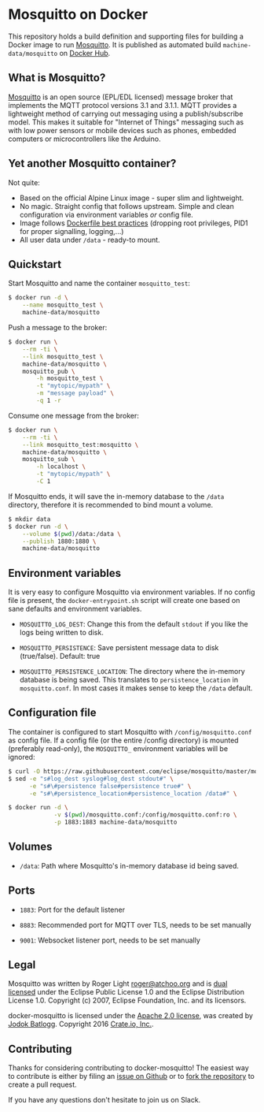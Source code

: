 # Mosquitto on Docker

This repository holds a build definition and supporting files for building a Docker image to run [Mosquitto](https://mosquitto.org).
It is published as automated build `machine-data/mosquitto` on [Docker Hub](https://registry.hub.docker.com/u/machinedata/mosquitto/).

## What is Mosquitto?

[Mosquitto](https://mosquitto.org) is an open source (EPL/EDL licensed) message broker that implements the MQTT protocol versions 3.1 and 3.1.1. MQTT provides a lightweight method of carrying out messaging using a publish/subscribe model. This makes it suitable for "Internet of Things" messaging such as with low power sensors or mobile devices such as phones, embedded computers or microcontrollers like the Arduino.

## Yet another Mosquitto container?

Not quite:
- Based on the official Alpine Linux image - super slim and lightweight.
- No magic. Straight config that follows upstream. Simple and clean configuration via environment variables _or_ config file.
- Image follows [Dockerfile best practices](https://docs.docker.com/engine/userguide/eng-image/dockerfile_best-practices/) (dropping root privileges, PID1 for proper signalling, logging,...)
- All user data under `/data` - ready-to mount.

## Quickstart

Start Mosquitto and name the container `mosquitto_test`:

```sh
$ docker run -d \
    --name mosquitto_test \
    machine-data/mosquitto
```

Push a message to the broker:

```sh
$ docker run \
    --rm -ti \
    --link mosquitto_test \
    machine-data/mosquitto \
    mosquitto_pub \
        -h mosquitto_test \
        -t "mytopic/mypath" \
        -m "message payload" \
        -q 1 -r
```

Consume one message from the broker:

```sh
$ docker run \
    --rm -ti \
    --link mosquitto_test:mosquitto \
    machine-data/mosquitto \
    mosquitto_sub \
        -h localhost \
        -t "mytopic/mypath" \
        -C 1
```

If Mosquitto ends, it will save the in-memory database to the `/data` directory, therefore it is recommended to bind mount a volume.

```sh
$ mkdir data
$ docker run -d \
    --volume $(pwd)/data:/data \
    --publish 1880:1880 \
    machine-data/mosquitto
```

## Environment variables

It is very easy to configure Mosquitto via environment variables. If no config file is present, the `docker-entrypoint.sh` script will create one based on sane defaults and environment variables.

- `MOSQUITTO_LOG_DEST`: Change this from the default `stdout` if you like the logs being written to disk.

- `MOSQUITTO_PERSISTENCE`: Save persistent message data to disk (true/false). Default: true

- `MOSQUITTO_PERSISTENCE_LOCATION`: The directory where the in-memory database is being saved. This translates to `persistence_location` in `mosquitto.conf`. In most cases it makes sense to keep the `/data` default.

## Configuration file

The container is configured to start Mosquitto with `/config/mosquitto.conf` as config file.
If a config file (or the entire /config directory) is mounted (preferably read-only), the `MOSQUITTO_` environment variables will be ignored:

```sh
$ curl -O https://raw.githubusercontent.com/eclipse/mosquitto/master/mosquitto.conf
$ sed -e "s#log_dest syslog#log_dest stdout#" \
      -e "s#\#persistence false#persistence true#" \
      -e "s#\#persistence_location#persistence_location /data#" \

$ docker run -d \
             -v $(pwd)/mosquitto.conf:/config/mosquitto.conf:ro \
             -p 1883:1883 machine-data/mosquitto
```

## Volumes

- `/data`: Path where Mosquitto's in-memory database id being saved.

## Ports

- `1883`: Port for the default listener

- `8883`: Recommended port for MQTT over TLS, needs to be set manually

- `9001`: Websocket listener port, needs to be set manually

## Legal

Mosquitto was written by Roger Light roger@atchoo.org and is [dual licensed](https://github.com/eclipse/mosquitto/blob/master/LICENSE.txt) under the Eclipse Public License 1.0 and the Eclipse Distribution License 1.0.
Copyright (c) 2007, Eclipse Foundation, Inc. and its licensors.

docker-mosquitto is licensed under the [Apache 2.0 license](https://github.com/machine-data/mosquitto/blob/master/LICENSE), was created by [Jodok Batlogg](https://github.com/jodok).
Copyright 2016 [Crate.io, Inc.](https://crate.io).

## Contributing

Thanks for considering contributing to docker-mosquitto!
The easiest way to contribute is either by filing an [issue on Github](https://github.com/machine-data/docker-mosquitto/issues) or to [fork the repository](https://github.com/machine-data/docker-mosquitto/fork) to create a pull request.

If you have any questions don't hesitate to join us on Slack.
